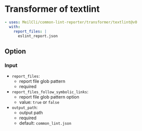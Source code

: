 # Transformer of textlint
```yml
- uses: MeilCli/common-lint-reporter/transformer/textlint@v0
  with:
    report_files: |
      eslint_report.json
```

## Option
### Input
- `report_files`:
  - report file glob pattern
  - required
- `report_files_follow_symbolic_links`:
  - report file glob pattern option
  - value: `true` or `false`
- `output_path`:
  - output path
  - required
  - default: `common_lint.json`